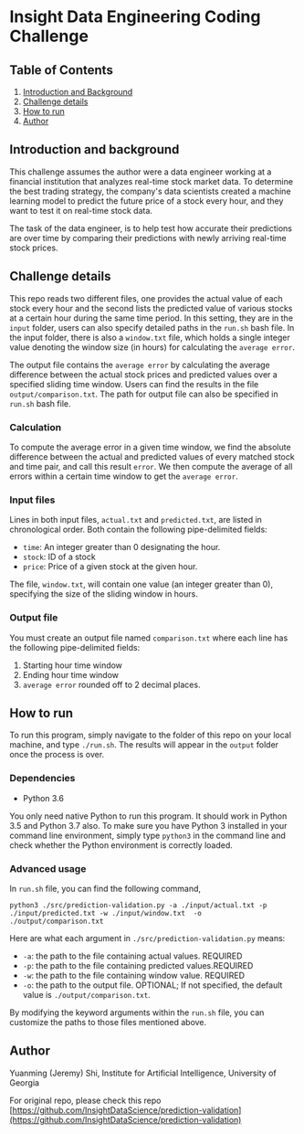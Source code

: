 # Insight Data Engineering Coding Challenge
## Table of Contents
1. [Introduction and Background](README.md#introduction)
1. [Challenge details](README.md#challenge-details)
1. [How to run](README.md#how-to-run)
1. [Author](README.md#author)



## Introduction and background

This challenge assumes the author were a data engineer working at a financial institution that analyzes real-time stock market data. To determine the best trading strategy, the company's data scientists created a machine learning model to predict the future price of a stock every hour, and they want to test it on real-time stock data.

The task of the data engineer, is to help test how accurate their predictions are over time by comparing their predictions with newly arriving real-time stock prices.


## Challenge details

This repo reads two different files, one provides the actual value of each stock every hour and the second lists the predicted value of various stocks at a certain hour during the same time period. In this setting, they are in the `input` folder, users can also specify detailed paths in the `run.sh` bash file. In the input folder, there is also a `window.txt` file, which holds a single integer value denoting the window size (in hours) for calculating the `average error`.

The output file contains the `average error` by calculating the average difference between the actual stock prices and predicted values over a specified sliding time window. Users can find the results in the file `output/comparison.txt`. The path for output file can also be specified in `run.sh` bash file.


### Calculation
To compute the average error in a given time window, we find the absolute difference between the actual and predicted values of every matched stock and time pair, and call this result `error`. We then compute the average of all errors within a certain time window to get the `average error`.


### Input files

Lines in both input files, `actual.txt` and `predicted.txt`, are listed in chronological order. Both contain the following pipe-delimited fields:

* `time`: An integer greater than 0 designating the hour.
* `stock`: ID of a stock
* `price`: Price of a given stock at the given hour.

The file, `window.txt`, will contain one value (an integer greater than 0), specifying the size of the sliding window in hours.


### Output file

You must create an output file named `comparison.txt` where each line has the following pipe-delimited fields:

1. Starting hour time window
1. Ending hour time window
1. `average error` rounded off to 2 decimal places.


## How to run
To run this program, simply navigate to the folder of this repo on your local machine, and type `./run.sh`. The results will appear in the `output` folder once the process is over.

### Dependencies
- Python 3.6

You only need native Python to run this program. It should work in Python 3.5 and Python 3.7 also. To make sure you have Python 3 installed in your command line environment, simply type `python3` in the command line and check whether the Python environment is correctly loaded.
### Advanced usage
In `run.sh` file, you can find the following command,
```
python3 ./src/prediction-validation.py -a ./input/actual.txt -p ./input/predicted.txt -w ./input/window.txt  -o ./output/comparison.txt
```
Here are what each argument in `./src/prediction-validation.py` means:
- `-a`: the path to the file containing actual values. REQUIRED
- `-p`: the path to the file containing predicted values.REQUIRED
- `-w`: the path to the file containing window value. REQUIRED
- `-o`: the path to the output file. OPTIONAL; If not specified, the default value is `./output/comparison.txt`.

By modifying the keyword arguments within the `run.sh` file, you can customize the paths to those files mentioned above.

## Author
Yuanming (Jeremy) Shi, Institute for Artificial Intelligence, University of Georgia

For original repo, please check this repo [https://github.com/InsightDataScience/prediction-validation](https://github.com/InsightDataScience/prediction-validation)
